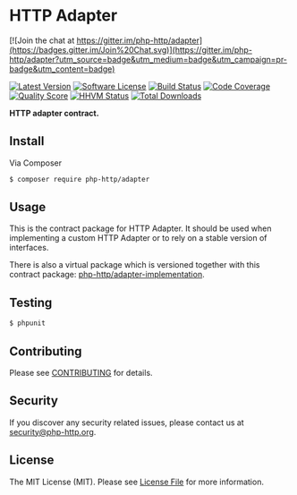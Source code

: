 # HTTP Adapter

[![Join the chat at https://gitter.im/php-http/adapter](https://badges.gitter.im/Join%20Chat.svg)](https://gitter.im/php-http/adapter?utm_source=badge&utm_medium=badge&utm_campaign=pr-badge&utm_content=badge)

[![Latest Version](https://img.shields.io/github/release/php-http/adapter.svg?style=flat-square)](https://github.com/php-http/adapter/releases)
[![Software License](https://img.shields.io/badge/license-MIT-brightgreen.svg?style=flat-square)](LICENSE)
[![Build Status](https://img.shields.io/travis/php-http/adapter.svg?style=flat-square)](https://travis-ci.org/php-http/adapter)
[![Code Coverage](https://img.shields.io/scrutinizer/coverage/g/php-http/adapter.svg?style=flat-square)](https://scrutinizer-ci.com/g/php-http/adapter)
[![Quality Score](https://img.shields.io/scrutinizer/g/php-http/adapter.svg?style=flat-square)](https://scrutinizer-ci.com/g/php-http/adapter)
[![HHVM Status](https://img.shields.io/hhvm/php-http/adapter.svg?style=flat-square)](http://hhvm.h4cc.de/package/php-http/adapter)
[![Total Downloads](https://img.shields.io/packagist/dt/php-http/adapter.svg?style=flat-square)](https://packagist.org/packages/php-http/adapter)

**HTTP adapter contract.**


## Install

Via Composer

``` bash
$ composer require php-http/adapter
```


## Usage

This is the contract package for HTTP Adapter. It should be used when implementing a custom HTTP Adapter or to rely on a stable version of interfaces.

There is also a virtual package which is versioned together with this contract package: [php-http/adapter-implementation](https://packagist.org/providers/php-http/adapter-implementation).


## Testing

``` bash
$ phpunit
```


## Contributing

Please see [CONTRIBUTING](CONTRIBUTING.md) for details.


## Security

If you discover any security related issues, please contact us at [security@php-http.org](mailto:security@php-http.org).


## License

The MIT License (MIT). Please see [License File](LICENSE) for more information.
